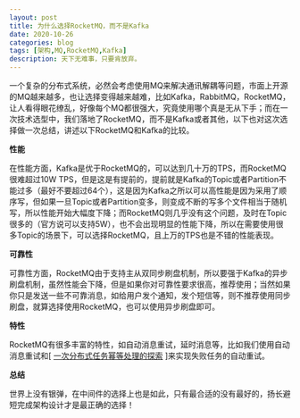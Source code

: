 ```yaml
---
layout: post
title: 为什么选择RocketMQ，而不是Kafka
date: 2020-10-26
categories: blog
tags: [架构,MQ,RocketMQ,Kafka]
description: 天下无难事，只要肯放弃。
---
```


一个复杂的分布式系统，必然会考虑使用MQ来解决通讯解耦等问题，市面上开源的MQ越来越多，也让选择变得越来越难，比如Kafka，RabbitMQ，RocketMQ，让人看得眼花缭乱，好像每个MQ都很强大，究竟使用哪个真是无从下手；而在一次技术选型中，我们落地了RocketMQ，而不是Kafka或者其他，以下也对这次选择做一次总结，讲述以下RocketMQ和Kafka的比较。

**性能**

在性能方面，Kafka是优于RocketMQ的，可以达到几十万的TPS，而RocketMQ很难超过10W TPS，但是这是有提前的，提前就是Kafka的Topic或者Partition不能过多（最好不要超过64个），这是因为Kafka之所以可以高性能是因为采用了顺序写，但如果一旦Topic或者Partition变多，则变成不断的写多个文件相当于随机写，所以性能开始大幅度下降；而RocketMQ则几乎没有这个问题，及时在Topic很多的（官方说可以支持5W），也不会出现明显的性能下降，所以在需要使用很多Topic的场景下，可以选择RocketMQ，且上万的TPS也是不错的性能表现。

**可靠性**

可靠性方面，RocketMQ由于支持主从双同步刷盘机制，所以要强于Kafka的异步刷盘机制，虽然性能会下降，但是如果你对可靠性要求很高，推荐使用；当然如果你只是发送一些不可靠消息，如给用户发个通知，发个短信等，则不推荐使用同步刷盘，就算选择使用RocketMQ，也可以使用异步刷盘即可。

**特性**

RocketMQ有很多丰富的特性，如自动消息重试，延时消息等，比如我们使用自动消息重试和[ [一次分布式任务幂等处理的探索](/blog/2020/10/23/distributed-job-idempotent/) ]来实现失败任务的自动重试。

**总结**

世界上没有银弹，在中间件的选择上也是如此，只有最合适的没有最好的，扬长避短完成架构设计才是最正确的选择！
